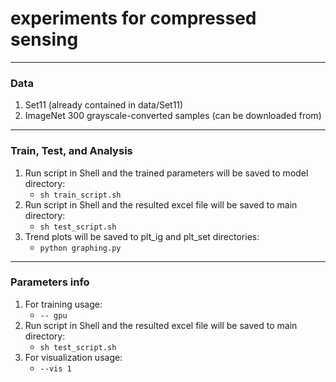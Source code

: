 # experiments for compressed sensing

---
### Data
1. Set11 (already contained in data/Set11)
2. ImageNet 300 grayscale-converted samples (can be downloaded from)

---
### Train, Test, and Analysis
1. Run script in Shell and the trained parameters will be saved to model directory:
     - ```sh train_script.sh```  
2. Run script in Shell and the resulted excel file will be saved to main directory:
     - ```sh test_script.sh```  
3. Trend plots will be saved to plt_ig and plt_set directories: 
     - ```python graphing.py```  
    
---
### Parameters info
1. For training usage:
     - ```-- gpu```  
2. Run script in Shell and the resulted excel file will be saved to main directory:
     - ```sh test_script.sh```  
3. For visualization usage: 
     - ```--vis 1```  


